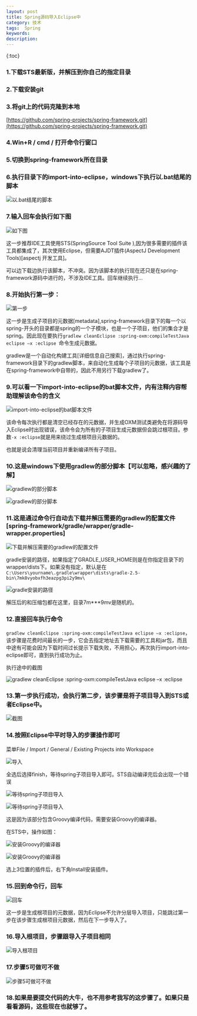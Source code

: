 ```yaml
---
layout: post
title: Spring源码导入Eclipse中
category: 技术
tags:  Spring
keywords: 
description: 
---
```


{:toc}

### 1.下载STS最新版，并解压到你自己的指定目录

### 2.下载安装git

### 3.将git上的代码克隆到本地  


[https://github.com/spring-projects/spring-framework.git](https://github.com/spring-projects/spring-framework.git)


### 4.Win+R / cmd / 打开命令行窗口

### 5.切换到spring-framework所在目录

### 6.执行目录下的import-into-eclipse，windows下执行以.bat结尾的脚本

![以.bat结尾的脚本](//raw.githubusercontent.com/George5814/blog-pic/master/spring-in-sts-1.png)


### 7.输入回车会执行如下图

![如下图](//raw.githubusercontent.com/George5814/blog-pic/master/spring-in-sts-2.png)


这一步推荐IDE工具使用STS(SpringSource Tool Suite ),因为很多需要的插件该工具都集成了，其次使用Eclipse，但需要AJDT插件(AspectJ Development Tools)[aspectj 开发工具]。

可以边下载边执行该脚本，不冲突。因为该脚本的执行现在还只是在spring-framework源码中进行的，不涉及IDE工具。回车继续执行…


### 8.开始执行第一步：

![第一步](//raw.githubusercontent.com/George5814/blog-pic/master/spring-in-sts-3.png)


这一步是生成子项目的元数据[metadata],spring-framework目录下的每一个以spring-开头的目录都是spring的一个子模块，也是一个子项目，他们的集合才是spring。因此现在要执行`gradlew cleanEclipse :spring-oxm:compileTestJava eclipse –x :eclipse `命令生成元数据。
 
gradlew是一个自动化构建工具[详细信息自己搜索]，通过执行spring-framework目录下的gradlew脚本，来自动化生成每个子项目的元数据，该工具是在spring-framework中自带的，因此不用另行下载gradlew了。

### 9.可以看一下import-into-eclipse的bat脚本文件，内有注释内容帮助理解该命令的含义

![import-into-eclipse的bat脚本文件](//raw.githubusercontent.com/George5814/blog-pic/master/spring-in-sts-4.png)


该命令每次执行都是清空已经存在的元数据，并生成OXM测试类避免在将源码导入Eclipse时出现错误，该命令会为所有的子项目生成元数据但会跳过根项目。参数`-x :eclipse`就是用来绕过生成根项目元数据的。

也就是说会清理当前项目并重新编译所有子项目。

### 10.这是windows下使用gradlew的部分脚本【可以忽略，感兴趣的了解】

![gradlew的部分脚本](//raw.githubusercontent.com/George5814/blog-pic/master/spring-in-sts-5.png)


![gradlew的部分脚本](//raw.githubusercontent.com/George5814/blog-pic/master/spring-in-sts-6.png)



 

### 11.这是通过命令行自动去下载并解压需要的gradlew的配置文件[spring-framework/gradle/wrapper/gradle-wrapper.properties]

![下载并解压需要的gradlew的配置文件](//raw.githubusercontent.com/George5814/blog-pic/master/spring-in-sts-7.png)


gradle安装的路径，如果指定了GRADLE_USER_HOME则是在你指定目录下的wrapper/dists下。如果没有指定，默认是在`C:\Users\yourname\.gradle\wrapper\dists\gradle-2.5-bin\7mk8vyobxfh3eazpg3pi2y9mv\`

![gradle安装的路径](//raw.githubusercontent.com/George5814/blog-pic/master/spring-in-sts-8.png)



解压后的和压缩包都在这里，目录7m***9mv是随机的。

### 12.直接回车执行命令

`gradlew cleanEclipse :spring-oxm:compileTestJava eclipse –x :eclipse`，该步骤是花费时间最长的一步，它会去指定地址去下载需要的工具和jar包，而且中途有可能会因为下载时间过长提示下载失败，不用担心，再次执行import-into-eclipse即可，直到执行成功为止。



执行途中的截图

![gradlew cleanEclipse :spring-oxm:compileTestJava eclipse –x :eclipse](//raw.githubusercontent.com/George5814/blog-pic/master/spring-in-sts-9.png)



### 13.第一步执行成功，会执行第二步，该步骤是将子项目导入到STS或者Eclipse中。

![截图](//raw.githubusercontent.com/George5814/blog-pic/master/spring-in-sts-10.png)


### 14.按照Eclipse中平时导入的步骤操作即可

菜单File / Import / General  /  Existing Projects into Workspace

![导入](//raw.githubusercontent.com/George5814/blog-pic/master/spring-in-sts-11.png)


全选后选择finish，等待spring子项目导入即可。STS自动编译完后会出现一个错误

![等待spring子项目导入](//raw.githubusercontent.com/George5814/blog-pic/master/spring-in-sts-12.png)


![等待spring子项目导入](//raw.githubusercontent.com/George5814/blog-pic/master/spring-in-sts-13.png)


这是因为该部分包含Groovy编译代码，需要安装Groovy的编译器。

在STS中，操作如图：


![安装Groovy的编译器](//raw.githubusercontent.com/George5814/blog-pic/master/spring-in-sts-17.png)


![安装Groovy的编译器](//raw.githubusercontent.com/George5814/blog-pic/master/spring-in-sts-18.png)

选上3位置的插件后，右下角Install安装插件。
 

### 15.回到命令行，回车

![回车](//raw.githubusercontent.com/George5814/blog-pic/master/spring-in-sts-14.png)


这一步是生成根项目的元数据，因为Eclipse不允许分层导入项目，只能跳过第一步在该步骤生成根项目元数据，然后在下一步导入了。

### 16.导入根项目，步骤跟导入子项目相同

![导入根项目](//raw.githubusercontent.com/George5814/blog-pic/master/spring-in-sts-15.png)


### 17.步骤5可做可不做

![步骤5可做可不做](//raw.githubusercontent.com/George5814/blog-pic/master/spring-in-sts-16.png)


### 18.如果是要提交代码的大牛，也不用参考我写的这步骤了。如果只是看看源码，这些现在也就够了。
